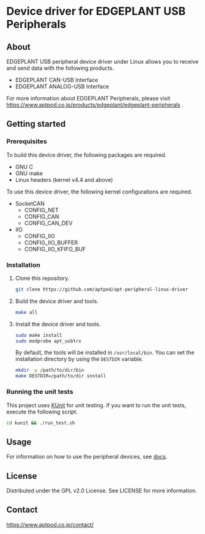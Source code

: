 # Device driver for EDGEPLANT USB Peripherals

## About

EDGEPLANT USB peripheral device driver under Linux allows you to receive and send data with the following products.

- EDGEPLANT CAN-USB Interface
- EDGEPLANT ANALOG-USB Interface

For more information about EDGEPLANT Peripherals, please visit https://www.aptpod.co.jp/products/edgeplant/edgeplant-peripherals .

## Getting started

### Prerequisites

To build this device driver, the following packages are required.

- GNU C
- GNU make
- Linux headers (kernel v4.4 and above)

To use this device driver, the following kernel configurations are required.

- SocketCAN
  - CONFIG_NET
  - CONFIG_CAN
  - CONFIG_CAN_DEV
- IIO
  - CONFIG_IIO
  - CONFIG_IIO_BUFFER
  - CONFIG_IIO_KFIFO_BUF

### Installation

1. Clone this repository.

   ```sh
   git clone https://github.com/aptpod/apt-peripheral-linux-driver
   ```

1. Build the device driver and tools.

   ```sh
   make all
   ```

1. Install the device driver and tools.

   ```sh
   sudo make install
   sudo modprobe apt_usbtrx
   ```

   By default, the tools will be installed in `/usr/local/bin`. You can set the installation directory by using the `DESTDIR` variable.

   ```sh
   mkdir -p /path/to/dir/bin
   make DESTDIR=/path/to/dir install
   ```

### Running the unit tests

This project uses [KUnit](https://www.kernel.org/doc/html/latest/dev-tools/kunit/index.html) for unit testing. If you want to run the unit tests, execute the following script.

```sh
cd kunit && ./run_test.sh
```

## Usage

For information on how to use the peripheral devices, see [docs](./docs/README.md).

## License

Distributed under the GPL v2.0 License. See LICENSE for more information.

## Contact

https://www.aptpod.co.jp/contact/
